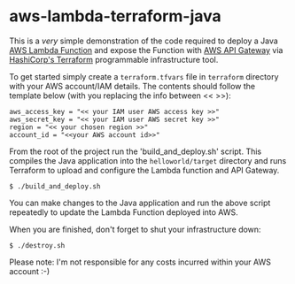 # aws-lambda-terraform-java

This is a *very* simple demonstration of the code required to deploy a Java
[AWS Lambda Function](https://aws.amazon.com/lambda/) and expose the Function
with [AWS API Gateway](https://aws.amazon.com/api-gateway/) via [HashiCorp's Terraform](https://www.terraform.io/) programmable infrastructure tool.

To get started simply create a ```terraform.tfvars``` file in ```terraform```
directory with your AWS account/IAM details. The contents should follow the
template below (with you replacing the info between << >>):

```
aws_access_key = "<< your IAM user AWS access key >>"
aws_secret_key = "<< your IAM user AWS secret key >>"
region = "<< your chosen region >>"
account_id = "<<your AWS account id>>"

```

From the root of the project run the 'build_and_deploy.sh' script.
This compiles the Java application into the ```helloworld/target``` directory
and runs Terraform to upload and configure the Lambda function and API Gateway.

```
$ ./build_and_deploy.sh
```
You can make changes to the Java application and run the above script
repeatedly to update the Lambda Function deployed into AWS.

When you are finished, don't forget to shut your infrastructure down:

```
$ ./destroy.sh
```

Please note: I'm not responsible for any costs incurred within your AWS account :-)
